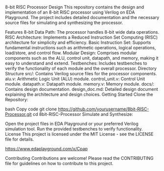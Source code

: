 8-bit RISC Processor Design
This repository contains the design and implementation of an 8-bit RISC processor using Verilog on EDA Playground. The project includes detailed documentation and the necessary source files for simulating and synthesizing the processor.

Features
8-bit Data Path: The processor handles 8-bit wide data operations.
RISC Architecture: Implements a Reduced Instruction Set Computing (RISC) architecture for simplicity and efficiency.
Basic Instruction Set: Supports fundamental instructions such as arithmetic operations, logical operations, load/store, and control flow.
Modular Design: Comprises modular components such as the ALU, control unit, datapath, and memory, making it easy to understand and extend.
Testbenches: Includes testbenches to verify the functionality of each module and the overall processor.
Directory Structure
src/: Contains Verilog source files for the processor components.
alu.v: Arithmetic Logic Unit (ALU) module.
control_unit.v: Control Unit module.
datapath.v: Datapath module.
memory.v: Memory module.
docs/: Contains design documentation.
design_doc.md: Detailed design document explaining the architecture and design choices.
Getting Started
Clone the Repository:

bash
Copy code
git clone https://github.com/yourusername/8bit-RISC-Processor.git
cd 8bit-RISC-Processor
Simulate and Synthesize:

Open the project files in EDA Playground or your preferred Verilog simulation tool.
Run the provided testbenches to verify functionality.
License
This project is licensed under the MIT License - see the LICENSE file for details.

https://www.edaplayground.com/x/Cpap

Contributing
Contributions are welcome! Please read the CONTRIBUTING file for guidelines on how to contribute to this project.
